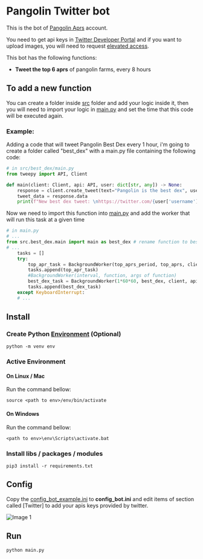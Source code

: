 # Pangolin Twitter bot

This is the bot of [Pangolin Aprs](https://twitter.com/PangolinAPRs) account.

You need to get api keys in [Twitter Developer Portal](https://developer.twitter.com/en/portal/dashboard) and if you want to upload images, you will need to request [elevated access](https://developer.twitter.com/en/portal/products/elevated).

This bot has the following functions:
- **Tweet the top 6 aprs** of pangolin farms, every 8 hours

## To add a new function
You can create a folder inside [src](src/) folder and add your logic inside it, then you will need to import your logic in [main.py](main.py) and set the time that this code will be executed again.

### Example:
Adding a code that will tweet Pangolin Best Dex every 1 hour, i'm going to create a folder called "best_dex" with a main.py file containing the following code:
```python
# in src/best_dex/main.py
from tweepy import API, Client

def main(client: Client, api: API, user: dict[str, any]) -> None:
    response = client.create_tweet(text="Pangolin is the best dex", user_auth= True)
    tweet_data = response.data
    print(f"New best dex tweet: \nhttps://twitter.com/{user['username']}/status/{tweet_data['id']}")
```
Now we need to import this function into [main.py](main.py) and add the worker that will run this task at a given time 
```python
# in main.py
# ...
from src.best_dex.main import main as best_dex # rename function to best_dex
# ...
    tasks = []
    try:
        top_apr_task = BackgroundWorker(top_aprs_period, top_aprs, client, api, user) 
        tasks.append(top_apr_task)
        #BackgroundWorker(interval, function, args of function)
        best_dex_task = BackgroundWorker(1*60*60, best_dex, client, api, user) 
        tasks.append(best_dex_task)
    except KeyboardInterrupt:
    # ...
```

## Install

### **Create Python** [Environment](https://docs.python.org/3/tutorial/venv.html) (Optional)
`python -m venv env`

### Active Environment 

#### On Linux / Mac
Run the command bellow:

`source <path to env>/env/bin/activate`

#### On Windows
Run the command bellow:

`<path to env>\env\Scripts\activate.bat`

### **Install libs / packages / modules**

`pip3 install -r requirements.txt`

## Config
Copy the [config_bot_example.ini](config_example.ini) to **config_bot.ini** and edit items of section called [Twitter] to add your apis keys provided by twitter.

![Image 1](https://i.imgur.com/CxqW7zg.png)

## Run
`python main.py`
